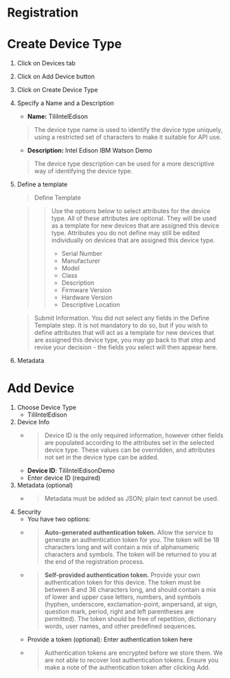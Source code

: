 # Registration

# Create Device Type

1. Click on Devices tab
2. Click on Add Device button
3. Click on Create Device Type 
4. Specify a Name and a Description
   - __Name:__ TiliIntelEdison
   > The device type name is used to identify the device type uniquely, using a restricted set of characters to make it suitable for API use.
   - __Description:__ Intel Edison IBM Watson Demo
   > The device type description can be used for a more descriptive way of identifying the device type.
5. Define a template
   > Define Template
   
   > > Use the options below to select attributes for the device type. All of these attributes are optional. They will be used as a template for new devices that are assigned this device type. Attributes you do not define may still be edited individually on devices that are assigned this device type.
   > > - Serial Number 
   > > - Manufacturer 
   > > - Model 
   > > - Class 
   > > - Description 
   > > - Firmware Version 
   > > - Hardware Version 
   > > - Descriptive Location 
   
   > Submit Information. You did not select any fields in the Define Template step. It is not mandatory to do so, but if you wish to define attributes that will act as a template for new devices that are assigned this device type, you may go back to that step and revise your decision - the fields you select will then appear here.
6. Metadata

# Add Device

1. Choose Device Type
   -  TiliIntelEdison
2. Device Info
   - > Device ID is the only required information, however other fields are populated according to the attributes set in the selected device type. These values can be overridden, and attributes not set in the device type can be added.
   - __Device ID__: TiliIntelEdisonDemo
   - Enter device ID (required)
3. Metadata (optional) 
   - > Metadata must be added as JSON; plain text cannot be used.
4. Security
   - You have two options:
   - > __Auto-generated authentication token.__ Allow the service to generate an authentication token for you. The token will be 18 characters long and will contain a mix of alphanumeric characters and symbols. The token will be returned to you at the end of the registration process.
   - > __Self-provided authentication token.__ Provide your own authentication token for this device. The token must be between 8 and 36 characters long, and should contain a mix of lower and upper case letters, numbers, and symbols (hyphen, underscore, exclamation-point, ampersand, at sign, question mark, period, right and left parentheses are permitted). The token should be free of repetition, dictionary words, user names, and other predefined sequences.
   - Provide a token (optional): Enter authentication token here
   - > Authentication tokens are encrypted before we store them. We are not able to recover lost authentication tokens. Ensure you make a note of the authentication token after clicking Add.
